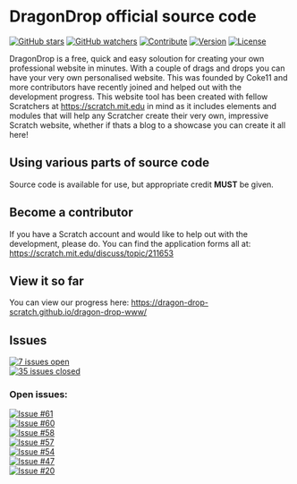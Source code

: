 # DragonDrop official source code
[![GitHub stars](https://img.shields.io/badge/star-dragon--drop--www-green.svg)](https://github.com/dragon-drop-scratch/dragon-drop-www/stargazers)
[![GitHub watchers](https://img.shields.io/badge/fork-dragon--drop--www-red.svg)](https://github.com/dragon-drop-scratch/dragon-drop-www/graphs/contributors#fork-destination-box)
[![Contribute](https://img.shields.io/badge/contribute-dragon--drop--www-00AAAA.svg)](https://scratch.mit.edu/discuss/topic/211653)
[![Version](https://img.shields.io/badge/version-0.1.3--alpha.patch2-blue.svg)](https://github.com/dragon-drop-scratch/dragon-drop-www/releases/tag/0.1.3-alpha.patch2)
[![License](https://img.shields.io/badge/license-MIT-AA00AA.svg)](https://github.com/dragon-drop-scratch/dragon-drop-www/blob/gh-pages/node_modules/balanced-match/LICENSE.md)

DragonDrop is a free, quick and easy soloution for creating your own professional website in minutes. With a couple of drags and drops you can have your very own personalised website. This was founded by Coke11 and more contributors have recently joined and helped out with the development progress. This website tool has been created with fellow Scratchers at https://scratch.mit.edu in mind as it includes elements and modules that will help any Scratcher create their very own, impressive Scratch website, whether if thats a blog to a showcase you can create it all here!

## Using various parts of source code
Source code is available for use, but appropriate credit <b>MUST</b> be given.

## Become a contributor
If you have a Scratch account and would like to help out with the development, please do. You can find the application forms all at: https://scratch.mit.edu/discuss/topic/211653

## View it so far
You can view our progress here: https://dragon-drop-scratch.github.io/dragon-drop-www/

## Issues
[![7 issues open](https://img.shields.io/badge/issues-7%20open-red.svg)](https://github.com/dragon-drop-scratch/dragon-drop-www/issues?q=is%3Aopen)
<br>
[![35 issues closed](https://img.shields.io/badge/issues-35%20closed-brightgreen.svg)](https://github.com/dragon-drop-scratch/dragon-drop-www/issues?q=is%3Aissue+is%3Aclosed)
### Open issues:
[![Issue #61](https://img.shields.io/badge/issue%20%2361-open-red.svg)](https://github.com/dragon-drop-scratch/dragon-drop-www/issues/61)
<br>
[![Issue #60](https://img.shields.io/badge/issue%20%2360-open-red.svg)](https://github.com/dragon-drop-scratch/dragon-drop-www/issues/60)
<br>
[![Issue #58](https://img.shields.io/badge/issue%20%2358-open-red.svg)](https://github.com/dragon-drop-scratch/dragon-drop-www/issues/58)
<br>
[![Issue #57](https://img.shields.io/badge/issue%20%2357-open-red.svg)](https://github.com/dragon-drop-scratch/dragon-drop-www/issues/57)
<br>
[![Issue #54](https://img.shields.io/badge/issue%20%2354-open-red.svg)](https://github.com/dragon-drop-scratch/dragon-drop-www/issues/54)
<br>
[![Issue #47](https://img.shields.io/badge/issue%20%2347-open-red.svg)](https://github.com/dragon-drop-scratch/dragon-drop-www/issues/47)
<br>
[![Issue #20](https://img.shields.io/badge/issue%20%2320-open-red.svg)](https://github.com/dragon-drop-scratch/dragon-drop-www/issues/20)
